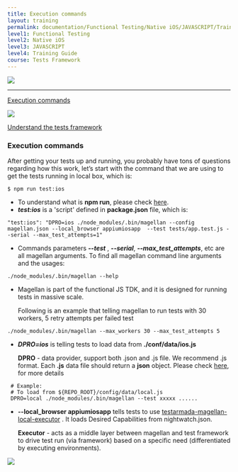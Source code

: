 ```yaml
---
title: Execution commands
layout: training
permalink: documentation/Functional Testing/Native iOS/JAVASCRIPT/Training Guide/Tests Framework/Execution commands
level1: Functional Testing
level2: Native iOS
level3: JAVASCRIPT
level4: Training Guide
course: Tests Framework
---
```

<div class="sidebar">
<div class="training-doc-link">
<div class ="training-doc-link-left">
<img class="training-doc-link-left__img" src="{{site.baseurl}}/images/training/actived.png" srcset="{{site.baseurl}}/images/training/actived%402x.png 2x, {{site.baseurl}}/images/training/actived%403x.png 3x" /><hr class="training-doc-link-left__hr training-doc-link-left__hr-pending" /></div>
<p class="training-doc-link__text">
<a class="training-doc-link__text-current" href="./Execution commands">Execution commands</a></p>
</div>
<div class="training-doc-link">
<div class ="training-doc-link-left">
<img class="training-doc-link-left__img" src="{{site.baseurl}}/images/training/unread.png" srcset="{{site.baseurl}}/images/training/unread%402x.png 2x, {{site.baseurl}}/images/training/unread%403x.png 3x" /></div>
<p class="training-doc-link__text">
<a class="training-doc-link__text-pending" href="./Understand the tests framework">Understand the tests framework</a></p>
</div>
</div>
<div class="training-doc-nav-btn">
</div>
<div class="training-content markdown">
<h3>Execution commands</h3>
<p>After getting your tests up and running, you probably have tons of questions regarding how this work, let’s start with the command that we are using to get the tests running in local box, which is:</p>
<pre><code class="language-bash">$ npm run test:ios
</code></pre>
<ul>
<li>To understand what is <strong>npm run</strong>, please check <a href="https://docs.npmjs.com/cli/run-script">here</a>.</li>
<li><strong><em>test:ios</em></strong> is a 'script' defined in <strong>package.json</strong> file, which is:</li>
</ul>
<pre><code class="language-bash">&quot;test:ios&quot;: &quot;DPRO=ios ./node_modules/.bin/magellan --config magellan.json --local_browser appiumiosapp  --test tests/app.test.js --serial --max_test_attempts=1&quot;
</code></pre>
<ul>
<li>Commands parameters <strong><em>--test</em></strong> , <strong><em>--serial</em></strong>, <strong><em>--max_test_attempts</em></strong>, etc are all magellan arguments. To find all magellan command line arguments and the usages:</li>
</ul>
<pre><code class="language-bash">./node_modules/.bin/magellan --help
</code></pre>
<ul>
<li><p>Magellan is part of the functional JS TDK, and it is designed for running tests in massive scale.</p>
<p>Following is an example that telling magellan to run tests with 30 workers, 5 retry attempts per failed test</p></li>
</ul>
<pre><code class="language-bash">./node_modules/.bin/magellan --max_workers 30 --max_test_attempts 5
</code></pre>
<ul>
<li><p><strong><em>DPRO=ios</em></strong> is telling tests to load data from <strong>./conf/data/ios.js</strong></p>
<p><strong>DPRO</strong>  - data provider, support both .json and .js file. We recommend .js format.
Each <strong>.js</strong> data file should return a <strong>json</strong> object. Please check <a href="https://github.com/TestArmada/dpro">here</a>, for more details</p></li>
</ul>
<pre><code class="language-bash"> # Example:
 # To load from ${REPO_ROOT}/config/data/local.js
 DPRO=local ./node_modules/.bin/magellan --test xxxxx ......
</code></pre>
<ul>
<li><p><strong>--local_browser appiumiosapp</strong> tells tests to use <a href="https://github.com/TestArmada/magellan-local-executor">testarmada-magellan-local-executor</a> . It loads Desired Capabilities from nightwatch.json.</p>
<p><strong>Executor</strong>  - acts as a middle layer between magellan and test framework to drive test run (via framework) based on a specific need (differentiated by executing environments).</p></li>
</ul>
</div>
<div class="training-doc-nav-btn">
<a href="./Understand the tests framework"><img src="{{site.baseurl}}/images/training/btn-right.png" srcset="{{site.baseurl}}/images/training/btn-right%402x.png 2x, {{site.baseurl}}/images/training/btn-right%403x.png 3x" /></a>
</div>
